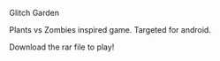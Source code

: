 Glitch Garden

Plants vs Zombies inspired game. Targeted for android.

Download the rar file to play!

